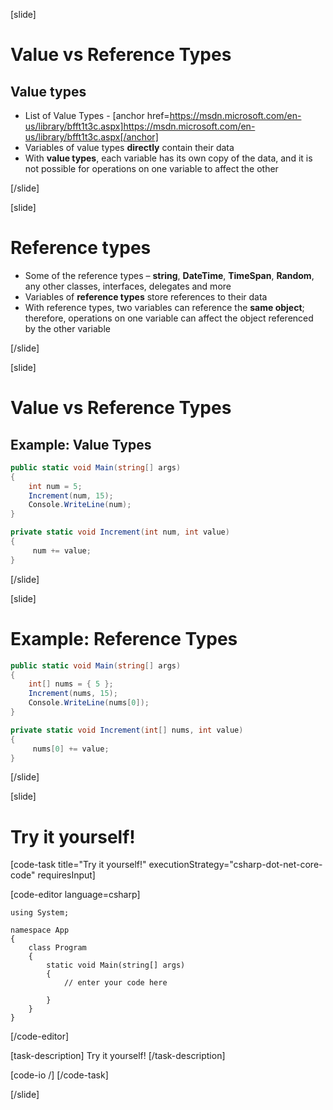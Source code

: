 [slide]
# Value vs Reference Types
## Value types
- List of Value Types - 
[anchor href=https://msdn.microsoft.com/en-us/library/bfft1t3c.aspx]https://msdn.microsoft.com/en-us/library/bfft1t3c.aspx[/anchor]
- Variables of value types **directly** contain their data
- With **value types**, each variable has its own copy of the data, and it is not possible for operations on one variable to affect the other

[/slide]

[slide]
# Reference types
- Some of the reference types – **string**, **DateTime**, **TimeSpan**, **Random**, any other classes, interfaces, delegates and more 
- Variables of **reference types** store references to their data
- With reference types, two variables can reference the **same object**; therefore, operations on one variable can affect the object referenced by the other variable


[/slide]



[slide]
# Value vs Reference Types
## Example: Value Types 

```csharp
public static void Main(string[] args)
{
    int num = 5;
    Increment(num, 15);
    Console.WriteLine(num);
}

private static void Increment(int num, int value)
{
     num += value;
}

```

[/slide]

[slide]
# Example: Reference Types 
```csharp
public static void Main(string[] args)
{
    int[] nums = { 5 };
    Increment(nums, 15);
    Console.WriteLine(nums[0]);
}

private static void Increment(int[] nums, int value)
{
     nums[0] += value;
}
```
[/slide]

[slide]
# Try it yourself!

[code-task title="Try it yourself!" executionStrategy="csharp-dot-net-core-code" requiresInput]

[code-editor language=csharp]
```
using System;

namespace App
{
    class Program
    {
        static void Main(string[] args)
        {
		    // enter your code here
		    
		}
	}
}
```
[/code-editor]

[task-description]
Try it yourself!
[/task-description]

[code-io /]
[/code-task]


[/slide]


